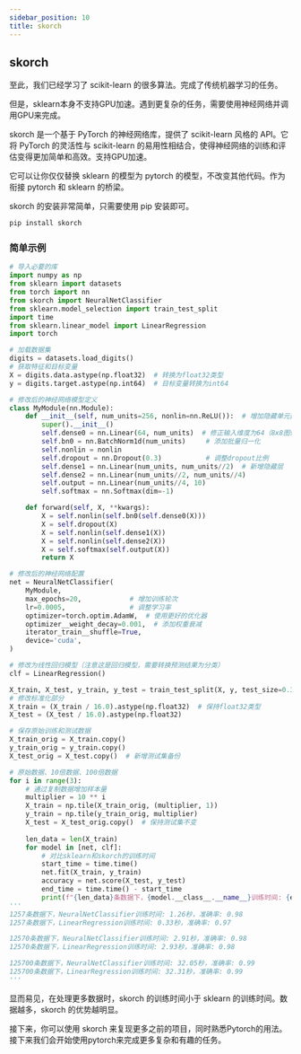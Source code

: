 ```yaml
---
sidebar_position: 10
title: skorch
---
```


## skorch

至此，我们已经学习了 scikit-learn 的很多算法。完成了传统机器学习的任务。

但是，sklearn本身不支持GPU加速。遇到更复杂的任务，需要使用神经网络并调用GPU来完成。

skorch 是一个基于 PyTorch 的神经网络库，提供了 scikit-learn 风格的 API。它将 PyTorch 的灵活性与 scikit-learn 的易用性相结合，使得神经网络的训练和评估变得更加简单和高效。支持GPU加速。

它可以让你仅仅替换 sklearn 的模型为 pytorch 的模型，不改变其他代码。作为衔接 pytorch 和 sklearn 的桥梁。

skorch 的安装非常简单，只需要使用 pip 安装即可。

```bash
pip install skorch
```

### 简单示例

```python showLineNumbers
# 导入必要的库
import numpy as np
from sklearn import datasets
from torch import nn
from skorch import NeuralNetClassifier
from sklearn.model_selection import train_test_split
import time
from sklearn.linear_model import LinearRegression
import torch

# 加载数据集
digits = datasets.load_digits()
# 获取特征和目标变量
X = digits.data.astype(np.float32)  # 转换为float32类型
y = digits.target.astype(np.int64)  # 目标变量转换为int64

# 修改后的神经网络模型定义
class MyModule(nn.Module):
    def __init__(self, num_units=256, nonlin=nn.ReLU()):  # 增加隐藏单元数
        super().__init__()
        self.dense0 = nn.Linear(64, num_units)  # 修正输入维度为64（8x8图像）
        self.bn0 = nn.BatchNorm1d(num_units)     # 添加批量归一化
        self.nonlin = nonlin
        self.dropout = nn.Dropout(0.3)           # 调整dropout比例
        self.dense1 = nn.Linear(num_units, num_units//2)  # 新增隐藏层
        self.dense2 = nn.Linear(num_units//2, num_units//4)
        self.output = nn.Linear(num_units//4, 10)
        self.softmax = nn.Softmax(dim=-1)

    def forward(self, X, **kwargs):
        X = self.nonlin(self.bn0(self.dense0(X)))
        X = self.dropout(X)
        X = self.nonlin(self.dense1(X))
        X = self.nonlin(self.dense2(X))
        X = self.softmax(self.output(X))
        return X

# 修改后的神经网络配置
net = NeuralNetClassifier(
    MyModule,
    max_epochs=20,            # 增加训练轮次
    lr=0.0005,                # 调整学习率
    optimizer=torch.optim.AdamW,  # 使用更好的优化器
    optimizer__weight_decay=0.001,  # 添加权重衰减
    iterator_train__shuffle=True,
    device='cuda',
)

# 修改为线性回归模型（注意这是回归模型，需要转换预测结果为分类）
clf = LinearRegression()

X_train, X_test, y_train, y_test = train_test_split(X, y, test_size=0.3, random_state=42)
# 修改标准化部分
X_train = (X_train / 16.0).astype(np.float32)  # 保持float32类型
X_test = (X_test / 16.0).astype(np.float32)

# 保存原始训练和测试数据
X_train_orig = X_train.copy()
y_train_orig = y_train.copy()
X_test_orig = X_test.copy()  # 新增测试集备份

# 原始数据、10倍数据、100倍数据
for i in range(3):
    # 通过复制数据增加样本量
    multiplier = 10 ** i
    X_train = np.tile(X_train_orig, (multiplier, 1))
    y_train = np.tile(y_train_orig, multiplier)
    X_test = X_test_orig.copy()  # 保持测试集不变
    
    len_data = len(X_train)
    for model in [net, clf]:
        # 对比sklearn和skorch的训练时间
        start_time = time.time()
        net.fit(X_train, y_train)
        accuracy = net.score(X_test, y_test)
        end_time = time.time() - start_time
        print(f"{len_data}条数据下，{model.__class__.__name__}训练时间: {end_time:.2f}秒，准确率: {accuracy:.2f}")
'''
1257条数据下，NeuralNetClassifier训练时间: 1.26秒，准确率: 0.98
1257条数据下，LinearRegression训练时间: 0.33秒，准确率: 0.97

12570条数据下，NeuralNetClassifier训练时间: 2.91秒，准确率: 0.98
12570条数据下，LinearRegression训练时间: 2.93秒，准确率: 0.98

125700条数据下，NeuralNetClassifier训练时间: 32.05秒，准确率: 0.99
125700条数据下，LinearRegression训练时间: 32.31秒，准确率: 0.99
'''
```

显而易见，在处理更多数据时，skorch 的训练时间小于 sklearn 的训练时间。数据越多，skorch 的优势越明显。

接下来，你可以使用 skorch 来复现更多之前的项目，同时熟悉Pytorch的用法。接下来我们会开始使用pytorch来完成更多复杂和有趣的任务。
